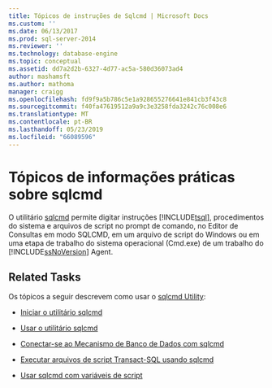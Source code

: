 ```yaml
---
title: Tópicos de instruções de Sqlcmd | Microsoft Docs
ms.custom: ''
ms.date: 06/13/2017
ms.prod: sql-server-2014
ms.reviewer: ''
ms.technology: database-engine
ms.topic: conceptual
ms.assetid: dd7a2d2b-6327-4d77-ac5a-580d36073ad4
author: mashamsft
ms.author: mathoma
manager: craigg
ms.openlocfilehash: fd9f9a5b786c5e1a928655276641e841cb3f43c8
ms.sourcegitcommit: f40fa47619512a9a9c3e3258fda3242c76c008e6
ms.translationtype: MT
ms.contentlocale: pt-BR
ms.lasthandoff: 05/23/2019
ms.locfileid: "66089596"
---
```

# <a name="sqlcmd-how-to-topics"></a>Tópicos de informações práticas sobre sqlcmd
  O utilitário [sqlcmd](../tools/sqlcmd-utility.md) permite digitar instruções [!INCLUDE[tsql](../includes/tsql-md.md)], procedimentos do sistema e arquivos de script no prompt de comando, no Editor de Consultas em modo SQLCMD, em um arquivo de script do Windows ou em uma etapa de trabalho do sistema operacional (Cmd.exe) de um trabalho do [!INCLUDE[ssNoVersion](../includes/ssnoversion-md.md)] Agent.  
  
## <a name="related-tasks"></a>Related Tasks  
 Os tópicos a seguir descrevem como usar o [sqlcmd Utility](../tools/sqlcmd-utility.md):  
  
-   [Iniciar o utilitário sqlcmd](../relational-databases/scripting/sqlcmd-start-the-utility.md)  
  
-   [Usar o utilitário sqlcmd](../relational-databases/scripting/sqlcmd-use-the-utility.md)  
  
-   [Conectar-se ao Mecanismo de Banco de Dados com sqlcmd](../relational-databases/scripting/sqlcmd-connect-to-the-database-engine.md)  
  
-   [Executar arquivos de script Transact-SQL usando sqlcmd](../relational-databases/scripting/sqlcmd-run-transact-sql-script-files.md)  
  
-   [Usar sqlcmd com variáveis de script](../relational-databases/scripting/sqlcmd-use-with-scripting-variables.md)  
  
  
